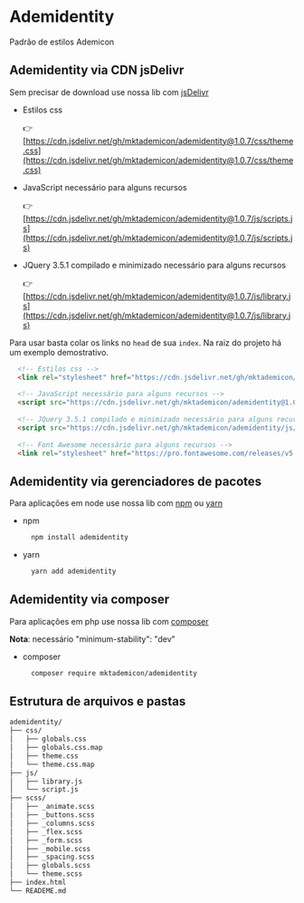 # Ademidentity

 Padrão de estilos Ademicon

## Ademidentity via CDN jsDelivr

Sem precisar de download use nossa lib com [jsDelivr](https://www.jsdelivr.com/)

+ Estilos css

  👉 [https://cdn.jsdelivr.net/gh/mktademicon/ademidentity@1.0.7/css/theme.css](https://cdn.jsdelivr.net/gh/mktademicon/ademidentity@1.0.7/css/theme.css)

+ JavaScript necessário para alguns recursos
  
  👉 [https://cdn.jsdelivr.net/gh/mktademicon/ademidentity@1.0.7/js/scripts.js](https://cdn.jsdelivr.net/gh/mktademicon/ademidentity@1.0.7/js/scripts.js)
  
+ JQuery 3.5.1 compilado e minimizado necessário para alguns recursos
  
  👉 [https://cdn.jsdelivr.net/gh/mktademicon/ademidentity@1.0.7/js/library.js](https://cdn.jsdelivr.net/gh/mktademicon/ademidentity@1.0.7/js/library.js)

Para usar basta colar os links no `head` de sua `index`. Na raiz do projeto há um exemplo demostrativo.

  ```html
    <!-- Estilos css -->
    <link rel="stylesheet" href="https://cdn.jsdelivr.net/gh/mktademicon/ademidentity@1.0.7/css/theme.css" />
    
    <!-- JavaScript necessário para alguns recursos -->
    <script src="https://cdn.jsdelivr.net/gh/mktademicon/ademidentity@1.0.7/js/scripts.js" type="text/javascript"></script>
    
    <!-- JQuery 3.5.1 compilado e minimizado necessário para alguns recursos -->
    <script src="https://cdn.jsdelivr.net/gh/mktademicon/ademidentity/js/library.js" type="text/javascript"></script>
    
    <!-- Font Awesome necessário para alguns recursos -->
    <link rel="stylesheet" href="https://pro.fontawesome.com/releases/v5.10.0/css/all.css" integrity="sha384-AYmEC3Yw5cVb3ZcuHtOA93w35dYTsvhLPVnYs9eStHfGJvOvKxVfELGroGkvsg+p" crossorigin="anonymous"/>
  ```

## Ademidentity via gerenciadores de pacotes

Para aplicações em node use nossa lib com [npm](https://www.npmjs.com/package/ademidentity@latest) ou [yarn](https://yarnpkg.com/package/ademidentity)

+ npm

  ```bash
    npm install ademidentity
  ```

+ yarn

  ```bash
    yarn add ademidentity
  ```

## Ademidentity via composer

Para aplicações em php use nossa lib com [composer](https://packagist.org/packages/mktademicon/ademidentity)

**Nota**: necessário "minimum-stability": "dev"

+ composer

  ```bash
    composer require mktademicon/ademidentity
  ```

## Estrutura de arquivos e pastas

```bash
ademidentity/
├── css/
│   ├── globals.css
│   ├── globals.css.map
│   ├── theme.css
│   └── theme.css.map
├── js/
│   ├── library.js
│   └── script.js
├── scss/
│   ├── _animate.scss
│   ├── _buttons.scss
│   ├── _columns.scss
│   ├── _flex.scss
│   ├── _form.scss
│   ├── _mobile.scss
│   ├── _spacing.scss
│   ├── globals.scss
│   └── theme.scss
├── index.html
└── READEME.md
```
